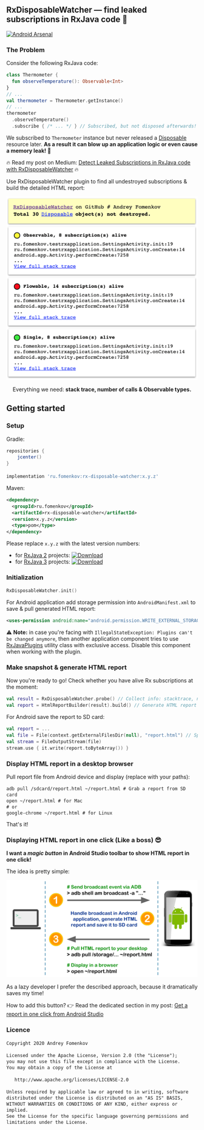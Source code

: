 ## RxDisposableWatcher — find leaked subscriptions in RxJava code 🐞
[![Android Arsenal](https://img.shields.io/badge/Android%20Arsenal-RxDisposableWatcher-brightgreen.svg?style=flat)](https://android-arsenal.com/details/1/8225)
### The Problem
Consider the following RxJava code:
```kotlin
class Thermometer {
  fun observeTemperature(): Observable<Int>
}
// ...
val thermometer = Thermometer.getInstance()
// ...
thermometer
  .observeTemperature()
  .subscribe { /* ... */ } // Subscribed, but not disposed afterwards!
```
We subscribed to `Thermometer` instance but never released a [Disposable](http://reactivex.io/RxJava/2.x/javadoc/io/reactivex/disposables/Disposable.html) resource later. **As a result it can blow up an application logic or even cause a memory leak! 💩**

🔥 Read my post on Medium: [Detect Leaked Subscriptions in RxJava code with RxDisposableWatcher](https://andrey-fomenkov.medium.com/find-leaked-subscriptions-in-rxjava-code-using-rxdisposablewatcher-8c2226dce01c) 🔥

Use RxDisposableWatcher plugin to find all undestroyed subscriptions & build the detailed HTML report:
<p align="center">
  <img src="https://github.com/andreyfomenkov/rx-disposable-watcher/blob/1.x/images/report.png" width="600">
</p>
<p align="center">
  <span>Everything we need: </span>
  <b>stack trace, number of calls & Observable types.</b>
</p>

## Getting started
### Setup
Gradle:
```groovy
repositories {
    jcenter()
}

implementation 'ru.fomenkov:rx-disposable-watcher:x.y.z'
```
Maven:
```xml
<dependency>
  <groupId>ru.fomenkov</groupId>
  <artifactId>rx-disposable-watcher</artifactId>
  <version>x.y.z</version>
  <type>pom</type>
</dependency>
```
Please replace `x.y.z` with the latest version numbers:
- for [RxJava 2](https://github.com/ReactiveX/RxJava/tree/2.x) projects:
[ ![Download](https://api.bintray.com/packages/andreyfomenkov/maven/rx-disposable-watcher/images/download.svg?version=1.0.0) ](https://bintray.com/andreyfomenkov/maven/rx-disposable-watcher/1.0.0/link)
- for [RxJava 3](https://github.com/ReactiveX/RxJava/tree/3.x) projects:
[ ![Download](https://api.bintray.com/packages/andreyfomenkov/maven/rx-disposable-watcher/images/download.svg) ](https://bintray.com/andreyfomenkov/maven/rx-disposable-watcher/_latestVersion)

### Initialization
```kotlin
RxDisposableWatcher.init()
```
For Android application add storage permission into `AndroidManifest.xml` to save & pull generated HTML report:
```xml
<uses-permission android:name="android.permission.WRITE_EXTERNAL_STORAGE" />
```
⚠️ **Note:** in case you're facing with `IllegalStateException: Plugins can't be changed anymore`, then another application component tries to use [RxJavaPlugins](http://reactivex.io/RxJava/2.x/javadoc/io/reactivex/plugins/RxJavaPlugins.html) utility class with exclusive access. Disable this component when working with the plugin.

### Make snapshot & generate HTML report
Now you're ready to go! Check whether you have alive Rx subscriptions at the moment:
```kotlin
val result = RxDisposableWatcher.probe() // Collect info: stacktrace, number of calls, type
val report = HtmlReportBuilder(result).build() // Generate HTML report
```
For Android save the report to SD card:
```kotlin
val report = ...
val file = File(context.getExternalFilesDir(null), "report.html") // Specify filename
val stream = FileOutputStream(file)
stream.use { it.write(report.toByteArray()) }
```

### Display HTML report in a desktop browser
Pull report file from Android device and display (replace with your paths):
```shell
adb pull /sdcard/report.html ~/report.html # Grab a report from SD card
open ~/report.html # for Mac
# or
google-chrome ~/report.html # for Linux
```
That's it!

### Displaying HTML report in one click (Like a boss) 😎
**I want a _magic button_ in Android Studio toolbar to show HTML report in one click!**

The idea is pretty simple:
<p align="center">
  <img src="https://github.com/andreyfomenkov/rx-disposable-watcher/blob/1.x/images/magic.png" width="650">
</p>

As a lazy developer I prefer the described approach, because it dramatically saves my time!

How to add this button? 👉 Read the dedicated section in my post: [Get a report in one click from Android Studio](https://andrey-fomenkov.medium.com/find-leaked-subscriptions-in-rxjava-code-using-rxdisposablewatcher-8c2226dce01c#ae2a)

### Licence
```
Copyright 2020 Andrey Fomenkov

Licensed under the Apache License, Version 2.0 (the "License");
you may not use this file except in compliance with the License.
You may obtain a copy of the License at

   http://www.apache.org/licenses/LICENSE-2.0

Unless required by applicable law or agreed to in writing, software
distributed under the License is distributed on an "AS IS" BASIS,
WITHOUT WARRANTIES OR CONDITIONS OF ANY KIND, either express or implied.
See the License for the specific language governing permissions and
limitations under the License.
```
